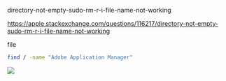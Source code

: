 directory-not-empty-sudo-rm-r-i-file-name-not-working

https://apple.stackexchange.com/questions/116217/directory-not-empty-sudo-rm-r-i-file-name-not-working

file

```sh
find / -name "Adobe Application Manager"
```

![](http://ww4.sinaimg.cn/large/006tKfTcly1fembtovb9cj30pf0altf3.jpg)
